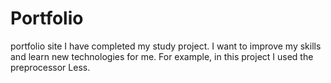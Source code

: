 # Portfolio
portfolio site
I have completed my study project. I want to improve my skills and learn new technologies for me. For example, in this project I used the preprocessor Less.
